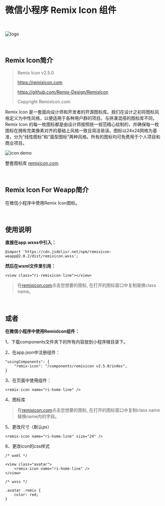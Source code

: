 # 微信小程序 Remix Icon 组件

 &nbsp;

![logo](https://camo.githubusercontent.com/fe03c062b73675cd8c025eb82885a98261810bd4/687474703a2f2f63646e2e72656d697869636f6e2e636f6d2f6c6f676f2d6769746875622e737667)

 &nbsp;

## Remix Icon简介

> Remix Icon v2.5.0
>
> https://remixicon.com
>
> https://github.com/Remix-Design/RemixIcon
>
> Copyright RemixIcon.com

Remix Icon 是一套面向设计师和开发者的开源图标库。我们在设计之初将图标风格定义为中性风格，以便适用于各种用户群的项目。与拼凑混搭的图标库不同，Remix Icon 的每一枚图标都是由设计师按照统一规范精心绘制的，并确保每一枚图标在拥有完美像素对齐的基础上风格一致且简洁易读。图标以24x24网格为基准，分为“线性图标”和“面型图标”两种风格。所有的图标均可免费用于个人项目和商业项目。

![icon demo](https://camo.githubusercontent.com/3060a54ac83251b8af14cd1c9440b86c3aaf93b3/687474703a2f2f63646e2e72656d697869636f6e2e636f6d2f707265766965772e737667)

整套图标库 [remixicon.com](https://remixicon.com/).

&nbsp;

## Remix Icon For Weapp简介

在微信小程序中使用Remix Icon图标。

&nbsp;

## 使用说明
**直接在app.wxss中引入：**
```
@import 'https://cdn.jsdelivr.net/npm/remixicon-weapp@2.0.2/dist/remixicon.wxss';
```
**然后在wxml文件里引用：**
```
<view class="ri-remixicon-line"></view>
```
> 在[remixicon.com](https://remixicon.com/)点击您想要的图标, 在打开的图标窗口中复制替换class name。

&nbsp;

## 或者
**在微信小程序中使用RemixIcon组件：**

1、下载components文件夹下的所有内容放到小程序根目录下。

2、在app.json中注册组件：

```
"usingComponents": {
    "remix-icon": "/components/remixicon v2.5.0/index",
}
```

3、在页面中使用组件：

```
<remix-icon name="ri-home-line" />
```

4、图标库

> 在[remixicon.com](https://remixicon.com/)点击您想要的图标, 在打开的图标窗口中复制class name替换name内的字段。

5、更改尺寸（默认px）

```
<remix-icon name="ri-home-line" size="24" />
```

6、更改icon的css样式

```
/* wxml */

<view class="avatar">
    <remix-icon name="ri-home-line" />
</view>
```

```
/* wxss */

.avatar .remix {
    color: red;
}
```
